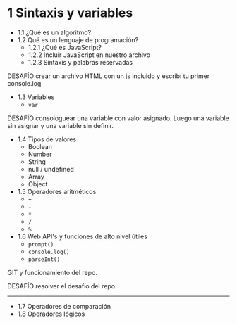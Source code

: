 # 1 Sintaxis y variables

- 1.1 ¿Qué es un algoritmo?
- 1.2 Qué es un lenguaje de programación?
    - 1.2.1 ¿Qué es JavaScript? 
    - 1.2.2 Incluir JavaScript en nuestro archivo
    - 1.2.3 Sintaxis y palabras reservadas
    
DESAFÍO crear un archivo HTML con un js incluido y escribí tu primer console.log

- 1.3 Variables
   - `var`
   
DESAFÍO consologuear una variable con valor asignado.
Luego una variable sin asignar y una variable sin definir.
- 1.4 Tipos de valores
   - Boolean
   - Number
   - String
   - null / undefined
   - Array
   - Object
- 1.5 Operadores aritméticos
   - `+`
   - `-`
   - `*`
   - `/`
   - `%`
- 1.6 Web API's y funciones de alto nivel útiles
   - `prompt()`
   - `console.log()`
   - `parseInt()`

GIT y funcionamiento del repo.

DESAFÍO resolver el desafío del repo.


--------------
- 1.7 Operadores de comparación
- 1.8 Operadores lógicos
